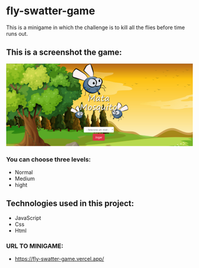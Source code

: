 # fly-swatter-game
This is a minigame in which the challenge is to kill all the flies before time runs out.

## This is a screenshot the game:

![image](imagens/screenshot.png)
### You can choose three levels:
- Normal
- Medium
- hight

## Technologies used in this project:
- JavaScript
- Css
- Html

### URL TO MINIGAME:
- https://fly-swatter-game.vercel.app/
